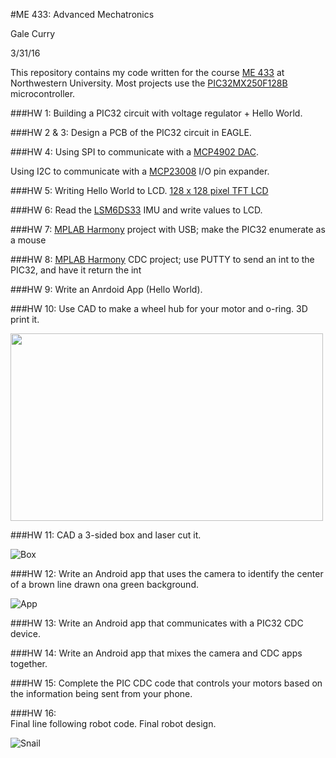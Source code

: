 #ME 433: Advanced Mechatronics

Gale Curry

3/31/16

This repository contains my code written for the course [ME 433](http://www.mccormick.northwestern.edu/mechanical/courses/descriptions/433-advanced-mechatronics.html) at Northwestern University. 
Most projects use the [PIC32MX250F128B](http://ww1.microchip.com/downloads/en/DeviceDoc/60001168H.pdf) microcontroller. 

###HW 1:
Building a PIC32 circuit with voltage regulator + Hello World. 

###HW 2 & 3: 
Design a PCB of the PIC32 circuit in EAGLE. 

###HW 4:
Using SPI to communicate with a [MCP4902 DAC](http://www.microchip.com/wwwproducts/en/MCP4902). 
 
Using I2C to communicate with a [MCP23008](http://www.microchip.com/wwwproducts/en/MCP23008) I/O pin expander.

###HW 5:
Writing Hello World to LCD. [128 x 128 pixel TFT LCD](http://www.gearbest.com/lcd-led-display-module/pp_219125.html)

###HW 6: 
Read the [LSM6DS33](https://www.pololu.com/product/2736) IMU and write values to LCD. 

###HW 7:
[MPLAB Harmony](http://www.microchip.com/mplab/mplab-harmony) project with USB; make the PIC32 enumerate as a mouse

###HW 8:
[MPLAB Harmony](http://www.microchip.com/mplab/mplab-harmony) CDC project; use PUTTY to send an int to the PIC32, and have it return the int

###HW 9:
Write an Anrdoid App (Hello World). 

###HW 10: 
Use CAD to make a wheel hub for your motor and o-ring. 3D print it.

<img src="https://github.com/gcurry730/GaleCurry_ME433_2016/blob/master/HW10_3Dprint/Wheel_final.JPG" width="500" height="300">

###HW 11:
CAD a 3-sided box and laser cut it.

![Box](https://github.com/gcurry730/GaleCurry_ME433_2016/blob/master/HW11_laser_cut/Box_2.JPG "Box") 

###HW 12:
Write an Android app that uses the camera to identify the center of a brown line drawn ona green background.

![App](https://github.com/gcurry730/GaleCurry_ME433_2016/blob/master/HW12_AndriodCam/CameraApp_screenshot.JPG "App") 

###HW 13:
Write an Android app that communicates with a PIC32 CDC device.  

###HW 14: 
Write an Android app that mixes the camera and CDC apps together. 

###HW 15:
Complete the PIC CDC code that controls your motors based on the information being sent from your phone.

###HW 16:  
Final line following robot code. Final robot design. 

![Snail](https://github.com/gcurry730/GaleCurry_ME433_2016/blob/master/HW15%2BHW16/IMG_2713%20(1).JPG "Snail")